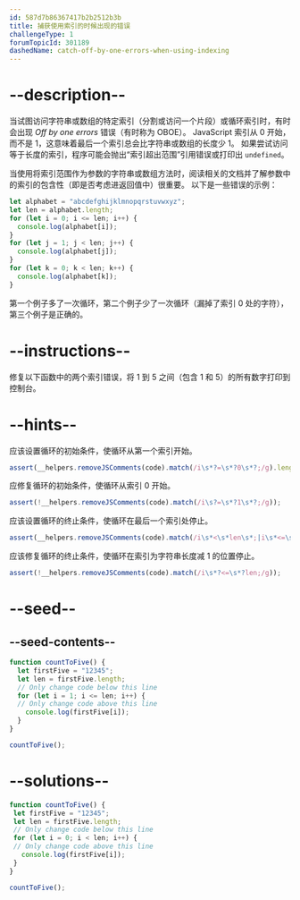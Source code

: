 ```yaml
---
id: 587d7b86367417b2b2512b3b
title: 捕获使用索引的时候出现的错误
challengeType: 1
forumTopicId: 301189
dashedName: catch-off-by-one-errors-when-using-indexing
---
```


# --description--

当试图访问字符串或数组的特定索引（分割或访问一个片段）或循环索引时，有时会出现 <dfn>Off by one errors</dfn> 错误（有时称为 OBOE）。 JavaScript 索引从 0 开始，而不是 1，这意味着最后一个索引总会比字符串或数组的长度少 1。 如果尝试访问等于长度的索引，程序可能会抛出“索引超出范围”引用错误或打印出 `undefined`。

当使用将索引范围作为参数的字符串或数组方法时，阅读相关的文档并了解参数中的索引的包含性（即是否考虑进返回值中）很重要。 以下是一些错误的示例：

```js
let alphabet = "abcdefghijklmnopqrstuvwxyz";
let len = alphabet.length;
for (let i = 0; i <= len; i++) {
  console.log(alphabet[i]);
}
for (let j = 1; j < len; j++) {
  console.log(alphabet[j]);
}
for (let k = 0; k < len; k++) {
  console.log(alphabet[k]);
}
```

第一个例子多了一次循环，第二个例子少了一次循环（漏掉了索引 0 处的字符）， 第三个例子是正确的。

# --instructions--

修复以下函数中的两个索引错误，将 1 到 5 之间（包含 1 和 5）的所有数字打印到控制台。

# --hints--

应该设置循环的初始条件，使循环从第一个索引开始。

```js
assert(__helpers.removeJSComments(code).match(/i\s*?=\s*?0\s*?;/g).length == 1);
```

应修复循环的初始条件，使循环从索引 0 开始。

```js
assert(!__helpers.removeJSComments(code).match(/i\s?=\s*?1\s*?;/g));
```

应该设置循环的终止条件，使循环在最后一个索引处停止。

```js
assert(__helpers.removeJSComments(code).match(/i\s*<\s*len\s*;|i\s*<=\s*len\s*-\s*1\s*;/g).length == 1);
```

应该修复循环的终止条件，使循环在索引为字符串长度减 1 的位置停止。

```js
assert(!__helpers.removeJSComments(code).match(/i\s*?<=\s*?len;/g));
```

# --seed--

## --seed-contents--

```js
function countToFive() {
  let firstFive = "12345";
  let len = firstFive.length;
  // Only change code below this line
  for (let i = 1; i <= len; i++) {
  // Only change code above this line
    console.log(firstFive[i]);
  }
}

countToFive();
```

# --solutions--

```js
function countToFive() {
 let firstFive = "12345";
 let len = firstFive.length;
 // Only change code below this line
 for (let i = 0; i < len; i++) {
 // Only change code above this line
   console.log(firstFive[i]);
 }
}

countToFive();
```
